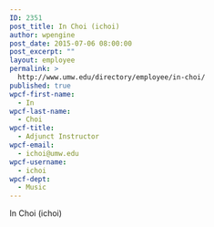 ```yaml
---
ID: 2351
post_title: In Choi (ichoi)
author: wpengine
post_date: 2015-07-06 08:00:00
post_excerpt: ""
layout: employee
permalink: >
  http://www.umw.edu/directory/employee/in-choi/
published: true
wpcf-first-name:
  - In
wpcf-last-name:
  - Choi
wpcf-title:
  - Adjunct Instructor
wpcf-email:
  - ichoi@umw.edu
wpcf-username:
  - ichoi
wpcf-dept:
  - Music
---
```

In Choi (ichoi)